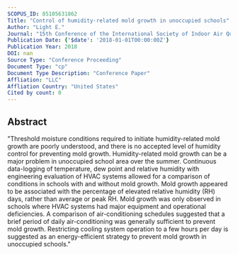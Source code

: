 ```yaml
---
SCOPUS_ID: 85105631862
Title: "Control of humidity-related mold growth in unoccupied schools"
Author: "Light E."
Journal: "15th Conference of the International Society of Indoor Air Quality and Climate, INDOOR AIR 2018"
Publication Date: {'$date': '2018-01-01T00:00:00Z'}
Publication Year: 2018
DOI: nan
Source Type: "Conference Proceeding"
Document Type: "cp"
Document Type Description: "Conference Paper"
Affliation: "LLC"
Affliation Country: "United States"
Cited by count: 0
---
```


## Abstract
"Threshold moisture conditions required to initiate humidity-related mold growth are poorly understood, and there is no accepted level of humidity control for preventing mold growth. Humidity-related mold growth can be a major problem in unoccupied school area over the summer. Continuous data-logging of temperature, dew point and relative humidity with engineering evaluation of HVAC systems allowed for a comparison of conditions in schools with and without mold growth. Mold growth appeared to be associated with the percentage of elevated relative humidity (RH) days, rather than average or peak RH. Mold growth was only observed in schools where HVAC systems had major equipment and operational deficiencies. A comparison of air-conditioning schedules suggested that a brief period of daily air-conditioning was generally sufficient to prevent mold growth. Restricting cooling system operation to a few hours per day is suggested as an energy-efficient strategy to prevent mold growth in unoccupied schools."
